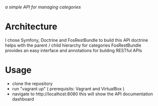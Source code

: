 *a simple API for managing categories*

# Architecture 
I chose Symfony, Doctrine and FosRestBundle to build this API
doctrine helps with the parent / child hierarchy for categories 
FosRestBundle provides an easy interface and annotations for bulding RESTful APIs

# Usage
- clone the repository
- run "vagrant up" ( prerequisits: Vagrant and VirtualBox )
- navigate to http://localhost:8080 this will show the API documentation dashboard
